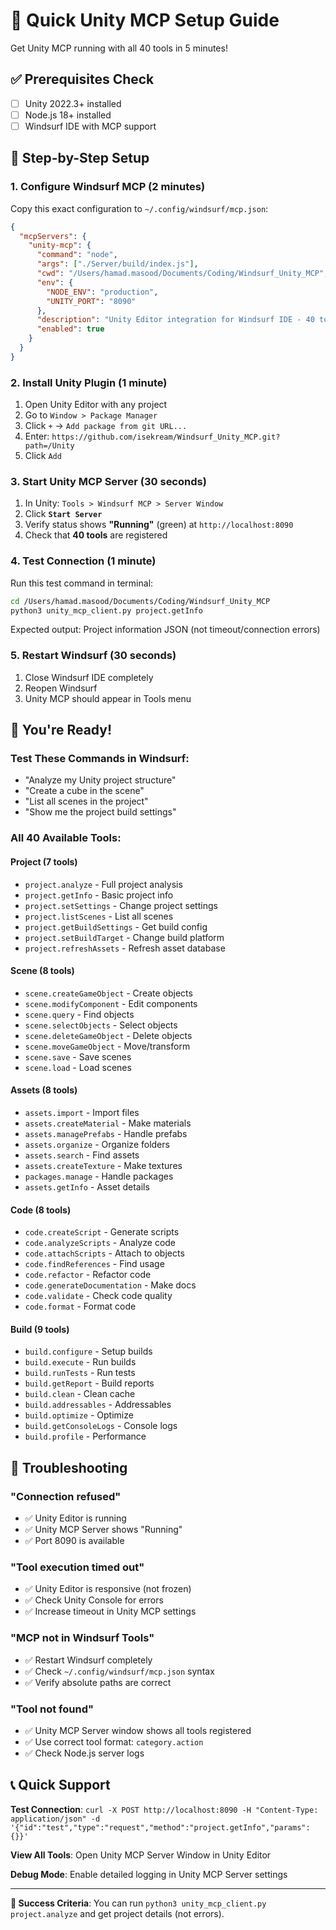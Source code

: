# 🚀 Quick Unity MCP Setup Guide

Get Unity MCP running with all 40 tools in 5 minutes!

## ✅ Prerequisites Check

- [ ] Unity 2022.3+ installed
- [ ] Node.js 18+ installed  
- [ ] Windsurf IDE with MCP support

## 🎯 Step-by-Step Setup

### 1. Configure Windsurf MCP (2 minutes)

Copy this exact configuration to `~/.config/windsurf/mcp.json`:

```json
{
  "mcpServers": {
    "unity-mcp": {
      "command": "node",
      "args": ["./Server/build/index.js"],
      "cwd": "/Users/hamad.masood/Documents/Coding/Windsurf_Unity_MCP",
      "env": {
        "NODE_ENV": "production",
        "UNITY_PORT": "8090"
      },
      "description": "Unity Editor integration for Windsurf IDE - 40 tools for project, scene, asset, code, and build management",
      "enabled": true
    }
  }
}
```

### 2. Install Unity Plugin (1 minute)

1. Open Unity Editor with any project
2. Go to `Window > Package Manager`
3. Click `+` → `Add package from git URL...`
4. Enter: `https://github.com/isekream/Windsurf_Unity_MCP.git?path=/Unity`
5. Click `Add`

### 3. Start Unity MCP Server (30 seconds)

1. In Unity: `Tools > Windsurf MCP > Server Window`
2. Click **`Start Server`**
3. Verify status shows **"Running"** (green) at `http://localhost:8090`
4. Check that **40 tools** are registered

### 4. Test Connection (1 minute)

Run this test command in terminal:
```bash
cd /Users/hamad.masood/Documents/Coding/Windsurf_Unity_MCP
python3 unity_mcp_client.py project.getInfo
```

Expected output: Project information JSON (not timeout/connection errors)

### 5. Restart Windsurf (30 seconds)

1. Close Windsurf IDE completely
2. Reopen Windsurf
3. Unity MCP should appear in Tools menu

## 🎉 You're Ready!

### Test These Commands in Windsurf:

- "Analyze my Unity project structure"
- "Create a cube in the scene"  
- "List all scenes in the project"
- "Show me the project build settings"

### All 40 Available Tools:

#### Project (7 tools)
- `project.analyze` - Full project analysis
- `project.getInfo` - Basic project info
- `project.setSettings` - Change project settings
- `project.listScenes` - List all scenes
- `project.getBuildSettings` - Get build config
- `project.setBuildTarget` - Change build platform
- `project.refreshAssets` - Refresh asset database

#### Scene (8 tools)  
- `scene.createGameObject` - Create objects
- `scene.modifyComponent` - Edit components
- `scene.query` - Find objects
- `scene.selectObjects` - Select objects
- `scene.deleteGameObject` - Delete objects
- `scene.moveGameObject` - Move/transform
- `scene.save` - Save scenes
- `scene.load` - Load scenes

#### Assets (8 tools)
- `assets.import` - Import files
- `assets.createMaterial` - Make materials
- `assets.managePrefabs` - Handle prefabs
- `assets.organize` - Organize folders
- `assets.search` - Find assets
- `assets.createTexture` - Make textures
- `packages.manage` - Handle packages
- `assets.getInfo` - Asset details

#### Code (8 tools)
- `code.createScript` - Generate scripts
- `code.analyzeScripts` - Analyze code
- `code.attachScripts` - Attach to objects
- `code.findReferences` - Find usage
- `code.refactor` - Refactor code
- `code.generateDocumentation` - Make docs
- `code.validate` - Check code quality
- `code.format` - Format code

#### Build (9 tools)
- `build.configure` - Setup builds
- `build.execute` - Run builds
- `build.runTests` - Run tests
- `build.getReport` - Build reports
- `build.clean` - Clean cache
- `build.addressables` - Addressables
- `build.optimize` - Optimize
- `build.getConsoleLogs` - Console logs
- `build.profile` - Performance

## 🐛 Troubleshooting

### "Connection refused"
- ✅ Unity Editor is running
- ✅ Unity MCP Server shows "Running" 
- ✅ Port 8090 is available

### "Tool execution timed out"
- ✅ Unity Editor is responsive (not frozen)
- ✅ Check Unity Console for errors
- ✅ Increase timeout in Unity MCP settings

### "MCP not in Windsurf Tools"
- ✅ Restart Windsurf completely
- ✅ Check `~/.config/windsurf/mcp.json` syntax
- ✅ Verify absolute paths are correct

### "Tool not found"
- ✅ Unity MCP Server window shows all tools registered
- ✅ Use correct tool format: `category.action`
- ✅ Check Node.js server logs

## 📞 Quick Support

**Test Connection**: `curl -X POST http://localhost:8090 -H "Content-Type: application/json" -d '{"id":"test","type":"request","method":"project.getInfo","params":{}}'`

**View All Tools**: Open Unity MCP Server Window in Unity Editor

**Debug Mode**: Enable detailed logging in Unity MCP Server settings

---

**🎯 Success Criteria**: You can run `python3 unity_mcp_client.py project.analyze` and get project details (not errors). 